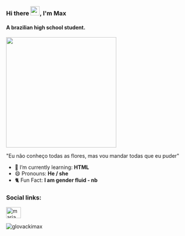 ### Hi there <img height = "25" src = "https://media.tenor.com/SNL9_xhZl9oAAAAi/waving-hand-joypixels.gif">, I'm Max
#### A brazilian high school student.
<img height = "300" src = https://i.ytimg.com/vi/SQJrYw1QvSQ/maxresdefault.jpg>

"Eu não conheço todas as flores, mas vou mandar todas que eu puder"

- 🌱 I’m currently learning: **HTML**
- 😄 Pronouns: **He / she**
- 🐈 Fun Fact: **I am gender fluid - nb**

<h3 align="left">Social links:</h3>
<p align="left">
<a href="https://instagram.com/maria.glovacki" target="blank"><img align="center" src="https://raw.githubusercontent.com/rahuldkjain/github-profile-readme-generator/master/src/images/icons/Social/instagram.svg" alt="maria.glovacki" height="30" width="40" /></a>
</p>
<p><img align="center" src="https://github-readme-stats.vercel.app/api/top-langs?username=glovackimax&show_icons=true&locale=en&layout=compact" alt="glovackimax" /></p>

